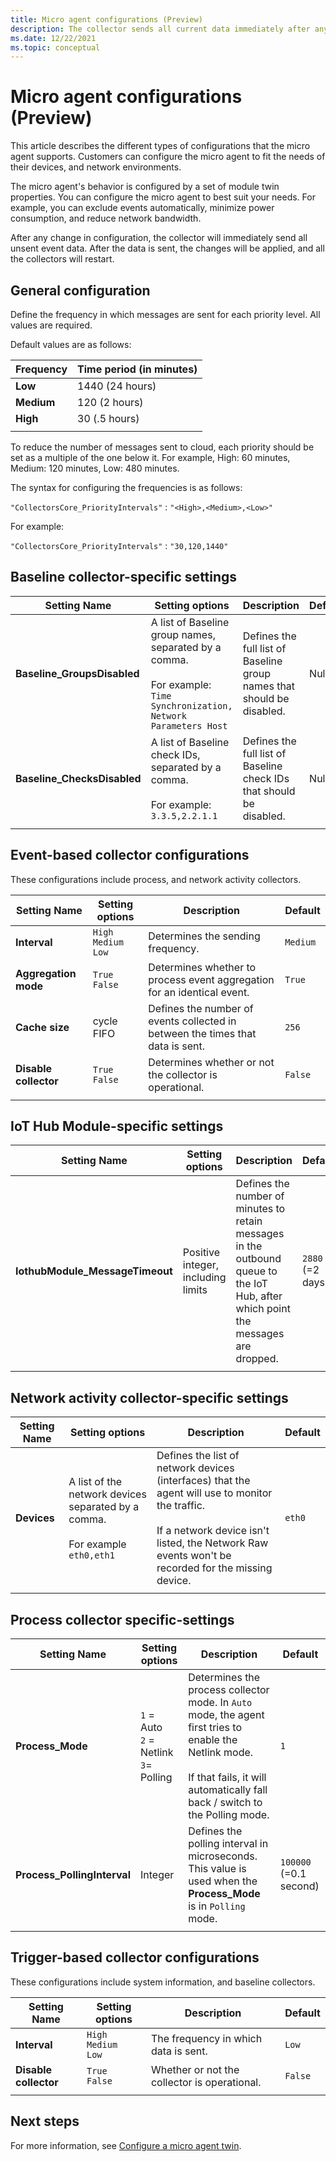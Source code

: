 ```yaml
---
title: Micro agent configurations (Preview)
description: The collector sends all current data immediately after any configuration change is made. The changes are then applied.
ms.date: 12/22/2021
ms.topic: conceptual
---
```


# Micro agent configurations (Preview)

This article describes the different types of configurations that the micro agent supports. Customers can configure the micro agent to fit the needs of their devices, and network environments.  

The micro agent's behavior is configured by a set of module twin properties. You can configure the micro agent to best suit your needs. For example, you can exclude events automatically, minimize power consumption, and reduce network bandwidth.

After any change in configuration, the collector will immediately send all unsent event data. After the data is sent, the changes will be applied, and all the collectors will restart.

## General configuration

Define the frequency in which messages are sent for each priority level. All values are required.

Default values are as follows:

| Frequency | Time period (in minutes) |
|--|--|
| **Low** | 1440 (24 hours) |
| **Medium** | 120 (2 hours) |
| **High** | 30 (.5 hours) |
| | |

To reduce the number of messages sent to cloud, each priority should be set as a multiple of the one below it. For example, High: 60 minutes, Medium: 120 minutes, Low: 480 minutes.

The syntax for configuring the frequencies is as follows:

`"CollectorsCore_PriorityIntervals"` : `"<High>,<Medium>,<Low>"`

For example:

`"CollectorsCore_PriorityIntervals"` : `"30,120,1440"`

## Baseline collector-specific settings

| Setting Name | Setting options | Description | Default |
|--|--|--|--|
| **Baseline_GroupsDisabled** | A list of Baseline group names, separated by a comma. <br><br>For example: `Time Synchronization, Network Parameters Host` | Defines the full list of Baseline group names that should be disabled. | Null |
| **Baseline_ChecksDisabled** |A list of Baseline check IDs, separated by a comma. <br><br>For example: `3.3.5,2.2.1.1` | Defines the full list of Baseline check IDs that should be disabled. | Null |
| | | | |


## Event-based collector configurations

These configurations include process, and network activity collectors.

| Setting Name | Setting options | Description | Default |
|--|--|--|--|
| **Interval** | `High` <br>`Medium`<br>`Low` | Determines the sending frequency.  | `Medium` |
| **Aggregation mode** | `True` <br>`False` | Determines whether to process event aggregation for an identical event.  | `True` |
| **Cache size** | cycle FIFO | Defines the number of events collected in between the times that data is sent. | `256` |
| **Disable collector** | `True` <br> `False` | Determines whether or not the collector is operational. | `False` |
| | | | |

## IoT Hub Module-specific settings

| Setting Name | Setting options | Description | Default |
|--|--|--|--|
| **IothubModule_MessageTimeout** | Positive integer, including limits | Defines the number of minutes to retain messages in the outbound queue to the IoT Hub, after which point the messages are dropped. | `2880` (=2 days) |
| | | | |
## Network activity collector-specific settings

| Setting Name | Setting options | Description | Default |
|--|--|--|--|
| **Devices** | A list of the network devices separated by a comma. <br><br>For example `eth0,eth1` | Defines the list of network devices (interfaces) that the agent will use to monitor the traffic. <br><br>If a network device isn't listed, the Network Raw events won't be recorded for the missing device.| `eth0` |
| | | | |

## Process collector specific-settings


| Setting Name | Setting options | Description | Default |
|--|--|--|--|
| **Process_Mode** | `1` = Auto <br>`2` = Netlink <br>`3`= Polling | Determines the process collector mode. In `Auto` mode, the agent first tries to enable the Netlink mode. <br><br>If that fails, it will automatically fall back / switch to the Polling mode.| `1` |
|**Process_PollingInterval** |Integer |Defines the polling interval in microseconds. This value is used when the **Process_Mode** is in `Polling` mode. | `100000` (=0.1 second) |
| | | | |

## Trigger-based collector configurations

These configurations include system information, and baseline collectors.

| Setting Name | Setting options | Description | Default |
|--|--|--|--|
| **Interval** | `High` <br>`Medium`<br>`Low`  | The frequency in which data is sent. | `Low` |
| **Disable collector** | `True` <br> `False` | Whether or not the collector is operational. | `False` |
| | | | |


## Next steps

For more information, see [Configure a micro agent twin](how-to-configure-micro-agent-twin.md).

